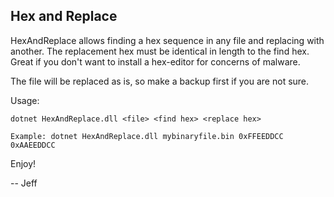 ﻿## Hex and Replace

HexAndReplace allows finding a hex sequence in any file and replacing with another. The replacement hex must be identical in length to the find hex. Great if you don't want to install a hex-editor for concerns of malware.

The file will be replaced as is, so make a backup first if you are not sure.

Usage:

```
dotnet HexAndReplace.dll <file> <find hex> <replace hex>

Example: dotnet HexAndReplace.dll mybinaryfile.bin 0xFFEEDDCC 0xAAEEDDCC
```

Enjoy!

-- Jeff
